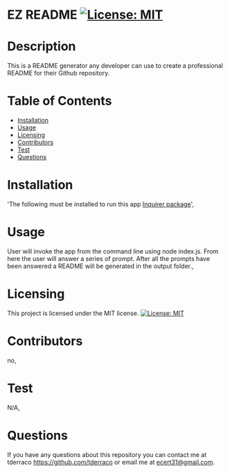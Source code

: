 
  # EZ README                [![License: MIT](https://img.shields.io/badge/License-MIT-yellow.svg)](https://opensource.org/licenses/MIT)
  # Description
  This is a README generator any developer can use to create a professional README for their Github repository.
  # Table of Contents
  * [Installation](#installation)
  * [Usage](#usage)
  * [Licensing](#licensing)
  * [Contributors](#contributors)
  * [Test](#test)
  * [Questions](#questions)
 
  # Installation
  'The following must be installed to run this app
   [Inquirer package](https://www.npmjs.com/package/inquirer)',

  # Usage
  User will invoke the app from the command line using node index.js. From here the user will answer a series of prompt. After all the prompts have been answered a README will be generated in the output folder.,

  # Licensing 
  This project is licensed under the MIT license.
[![License: MIT](https://img.shields.io/badge/License-MIT-yellow.svg)](https://opensource.org/licenses/MIT)

  # Contributors
  no,

  # Test
  N/A,

  
  # Questions
  If you have any questions about this repository you can contact me at
  tderraco https://github.com/tderraco or email me at ecert31@gmail.com.